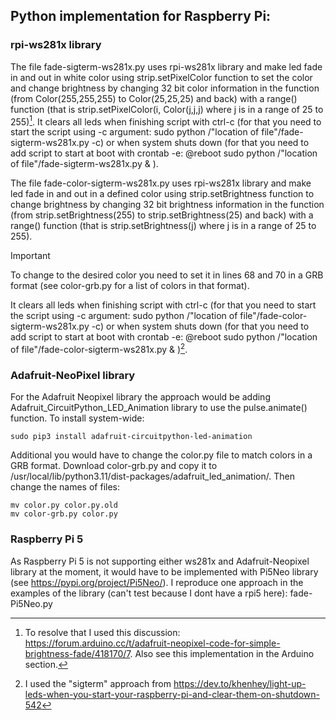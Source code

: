 ## Python implementation for Raspberry Pi:

### rpi-ws281x library
The file fade-sigterm-ws281x.py uses rpi-ws281x library and make led fade in and out in white color using strip.setPixelColor function to set the color and change brightness by changing 32 bit color information in the function (from Color(255,255,255) to Color(25,25,25) and back) with a range() function (that is strip.setPixelColor(i, Color(j,j,j) where j is in a range of 25 to 255)[^1]. It clears all leds when finishing script with ctrl-c (for that you need to start the script using -c argument: sudo python /"location of file"/fade-sigterm-ws281x.py -c) or when system shuts down (for that you need to add script to start at boot with crontab -e: @reboot sudo python /"location of file"/fade-sigterm-ws281x.py & ).

The file fade-color-sigterm-ws281x.py uses rpi-ws281x library and make led fade in and out in a defined color using strip.setBrightness function to change brightness by changing 32 bit brightness information in the function (from strip.setBrightness(255) to strip.setBrightness(25)  and back) with a range() function (that is strip.setBrightness(j) where j is in a range of 25 to 255). 

> [!IMPORTANT]
>To change to the desired color you need to set it in lines 68 and 70 in a GRB format (see color-grb.py for a list of colors in that format). 

It clears all leds when finishing script with ctrl-c (for that you need to start the script using -c argument: sudo python /"location of file"/fade-color-sigterm-ws281x.py -c) or when system shuts down (for that you need to add script to start at boot with crontab -e: @reboot sudo python /"location of file"/fade-color-sigterm-ws281x.py & )[^2].

### Adafruit-NeoPixel library
For the Adafruit Neopixel library the approach would be adding Adafruit_CircuitPython_LED_Animation library to use the pulse.animate() function. To install system-wide:
```
sudo pip3 install adafruit-circuitpython-led-animation
```
Additional you would have to change the color.py file to match colors in a GRB format. Download color-grb.py and copy it to /usr/local/lib/python3.11/dist-packages/adafruit_led_animation/. Then change the names of files:
```
mv color.py color.py.old
mv color-grb.py color.py
```

### Raspberry Pi 5
As Raspberry Pi 5 is not supporting either ws281x and Adafruit-Neopixel library at the moment, it would have to be implemented with Pi5Neo library (see https://pypi.org/project/Pi5Neo/). I reproduce one approach in the examples of the library (can't test because I dont have a rpi5 here): fade-Pi5Neo.py

[^1]:To resolve that I used this discussion: https://forum.arduino.cc/t/adafruit-neopixel-code-for-simple-brightness-fade/418170/7. Also see this implementation in the Arduino section.
[^2]: I used the "sigterm" approach from https://dev.to/khenhey/light-up-leds-when-you-start-your-raspberry-pi-and-clear-them-on-shutdown-542
